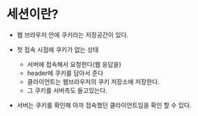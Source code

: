 # 세션이란?

- 웹 브라우저 안에 쿠키라는 저장공간이 있다.

- 첫 접속 시점에 쿠키가 없는 상태
    - 서버에 접속해서 요청한다(웹 응답을)
    - header에 쿠키를 담아서 준다
    - 클라이언트는 웹브라우저의 쿠키 저장소에 저장한다.
    - 그 쿠키를 서버측도 들고있는다.

- 서버는 쿠키를 확인해 아까 접속했던 클라이언트임을 확인 할 수 있다.